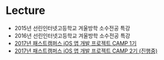 # Lecture

* 2015년 선린인터넷고등학교 겨울방학 소수전공 특강
* 2016년 선린인터넷고등학교 겨울방학 소수전공 특강
* [2017년 패스트캠퍼스 iOS 앱 개발 프로젝트 CAMP 1기](https://devxoul.github.io/lecture/2017/fastcampus-ios-1)
* [2017년 패스트캠퍼스 iOS 앱 개발 프로젝트 CAMP 2기 (진행중)](https://devxoul.github.io/lecture/2017/fastcampus-ios-2)
